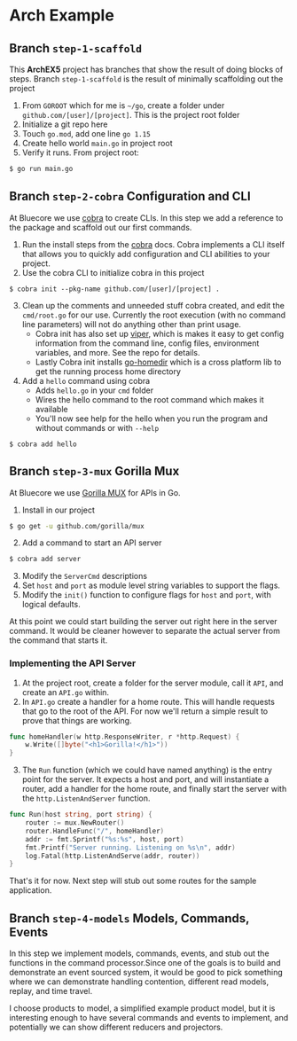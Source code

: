 # Arch Example

## Branch `step-1-scaffold`
This **ArchEX5** project has branches that show the result of doing blocks of steps. Branch `step-1-scaffold` is the result of minimally scaffolding out the project
1. From `GOROOT` which for me is `~/go`, create a folder under `github.com/[user]/[project]`. This is the project root folder
2. Initialize a git repo here
2. Touch `go.mod`, add one line `go 1.15`
3. Create hello world `main.go` in project root
4. Verify it runs. From project root: 
```bash
$ go run main.go
```

## Branch `step-2-cobra` Configuration and CLI
At Bluecore we use [cobra](https://github.com/spf13/cobra) to create CLIs. In this step we add a reference to the package and scaffold out our first commands.
1. Run the install steps from the [cobra](https://github.com/spf13/cobra) docs. Cobra implements a CLI itself that allows you to quickly add configuration and CLI abilities to your project.
2. Use the cobra CLI to initialize cobra in this project
```
$ cobra init --pkg-name github.com/[user]/[project] .
```
3. Clean up the comments and unneeded stuff cobra created, and edit the `cmd/root.go` for our use. Currently the root execution (with no command line parameters) will not do anything other than print usage.
    * Cobra init has also set up [viper](github.com/spf13/viper), which is makes it easy to get config information from the command line, config files, environment variables, and more. See the repo for details.
    * Lastly Cobra init installs [go-homedir](github.com/mitchellh/go-homedir) which is a cross platform lib to get the running process home directory
4. Add a `hello` command using cobra
    * Adds `hello.go` in your `cmd` folder
    * Wires the hello command to the root command which makes it available
    * You'll now see help for the hello when you run the program and without commands or with `--help` 
```
$ cobra add hello
```

## Branch `step-3-mux` Gorilla Mux
At Bluecore we use [Gorilla MUX](https://pkg.go.dev/github.com/gorilla/mux@v1.8.0?utm_source=gopls) for APIs in Go.

1. Install in our project
``` bash
$ go get -u github.com/gorilla/mux
```

2. Add a command to start an API server
```bash
$ cobra add server
```

3. Modify the `ServerCmd` descriptions
4. Set `host` and `port` as module level string variables to support the flags.
4. Modify the `init()` function to configure flags for `host` and `port`, with logical defaults. 

At this point we could start building the server out right here in the server command. It would be cleaner however to separate the actual server from the command that starts it.

### Implementing the API Server
1. At the project root, create a folder for the server module, call it `API`, and create an `API.go` within.
2. In `API.go` create a handler for a home route. This will handle requests that go to the root of the API. For now we'll return a simple result to prove that things are working.
```go
func homeHandler(w http.ResponseWriter, r *http.Request) {
	w.Write([]byte("<h1>Gorilla!</h1>"))
}
```
3. The `Run` function (which we could have named anything) is the entry point for the server. It expects a host and port, and will instantiate a router, add a handler for the home route, and finally start the server with the `http.ListenAndServer` function.
```go
func Run(host string, port string) {
	router := mux.NewRouter()
	router.HandleFunc("/", homeHandler)
	addr := fmt.Sprintf("%s:%s", host, port)
	fmt.Printf("Server running. Listening on %s\n", addr)
	log.Fatal(http.ListenAndServe(addr, router))
}
```
That's it for now. Next step will stub out some routes for the sample application.

## Branch `step-4-models` Models, Commands, Events
In this step we implement models, commands, events, and stub out the functions in the command processor.Since one of the goals is to build and demonstrate an event sourced system, it would be good to pick something where we can demonstrate handling contention, different read models, replay, and time travel.

I choose products to model, a simplified example product model, but it is interesting enough to have several commands and events to implement, and potentially we can show different reducers and projectors.
